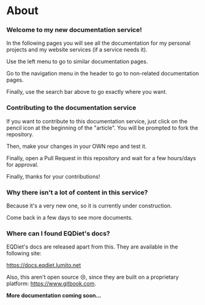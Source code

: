 # About

### Welcome to my new documentation service!

In the following pages you will see all the documentation for my personal projects and my website services (if a service needs it).

Use the left menu to go to similar documentation pages.

Go to the navigation menu in the header to go to non-related documentation pages.

Finally, use the search bar above to go exactly where you want.

### Contributing to the documentation service

If you want to contribute to this documentation service, just click on the pencil icon at the beginning of the "article". You will be prompted to fork the repository.

Then, make your changes in your OWN repo and test it.

Finally, open a Pull Request in this repository and wait for a few hours/days for approval.

Finally, thanks for your contributions!

### Why there isn't a lot of content in this service?

Because it's a very new one, so it is currently under construction.

Come back in a few days to see more documents.

### Where can I found EQDiet's docs?

EQDiet's docs are released apart from this. They are available in the following site:

https://docs.eqdiet.lumito.net

Also, this aren't open source :cry:, since they are built on a proprietary platform: https://www.gitbook.com.

**More documentation coming soon...**